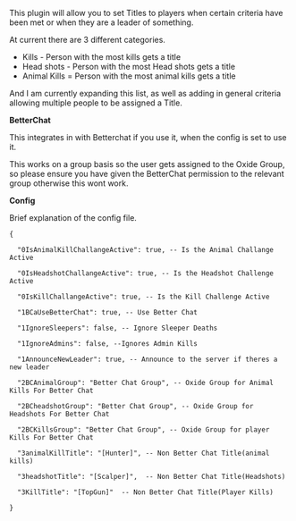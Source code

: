 This plugin will allow you to set Titles to players when certain criteria have been met or when they are a leader of something.


At current there are 3 different categories.


* Kills - Person with the most kills gets a title
* Head shots - Person with the most Head shots gets a title
* Animal Kills = Person with the most animal kills gets a title

And I am currently expanding this list, as well as adding in general criteria allowing multiple people to be assigned a Title.

**BetterChat**

This integrates in with Betterchat if you use it, when the config is set to use it.


This works on a group basis so the user gets assigned to the Oxide Group, so please ensure you have given the BetterChat permission to the relevant group otherwise this wont work.

**Config**

Brief explanation of the config file.

````
{

  "0IsAnimalKillChallangeActive": true, -- Is the Animal Challange Active

  "0IsHeadshotChallangeActive": true, -- Is the Headshot Challenge Active

  "0IsKillChallangeActive": true, -- Is the Kill Challenge Active

  "1BCaUseBetterChat": true, -- Use Better Chat

  "1IgnoreSleepers": false, -- Ignore Sleeper Deaths

  "1IgnoreAdmins": false, --Ignores Admin Kills

  "1AnnounceNewLeader": true, -- Announce to the server if theres a new leader

  "2BCAnimalGroup": "Better Chat Group", -- Oxide Group for Animal Kills For Better Chat

  "2BCheadshotGroup": "Better Chat Group", -- Oxide Group for Headshots For Better Chat

  "2BCKillsGroup": "Better Chat Group", -- Oxide Group for player Kills For Better Chat

  "3animalKillTitle": "[Hunter]", -- Non Better Chat Title(animal kills)

  "3headshotTitle": "[Scalper]",  -- Non Better Chat Title(Headshots)

  "3KillTitle": "[TopGun]"  -- Non Better Chat Title(Player Kills)

}
````